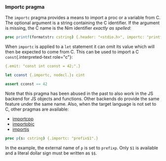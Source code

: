 ### Importc pragma
The `importc` pragma provides a means to import a proc or a variable
from C. The optional argument is a string containing the C identifier.
If the argument is missing, the C name is the Nim identifier *exactly as
spelled*:

```nim 
proc printf(formatstr: cstring) {.header: "<stdio.h>", importc: "printf", varargs.}
```

When `importc` is applied to a `let` statement it can omit its value
which will then be expected to come from C. This can be used to import a
C `const`{.interpreted-text role="c"}:

```nim 
{.emit: "const int cconst = 42;".}

let cconst {.importc, nodecl.}: cint

assert cconst == 42
```

Note that this pragma has been abused in the past to also work in the JS
backend for JS objects and functions. Other backends do provide the same
feature under the same name. Also, when the target language is not set
to C, other pragmas are available:

-   [importcpp](manual.html#implementation-specific-pragmas-importcpp-pragma)
-   [importobjc](manual.html#implementation-specific-pragmas-importobjc-pragma)
-   [importjs](manual.html#implementation-specific-pragmas-importjs-pragma)

```nim
proc p(s: cstring) {.importc: "prefix$1".}
```

In the example, the external name of `p` is set to `prefixp`. Only `$1`
is available and a literal dollar sign must be written as `$$`.

